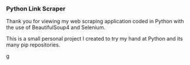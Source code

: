 <h3>Python Link Scraper</h3>
<p>Thank you for viewing my web scraping application coded in Python with the use of BeautifulSoup4 and Selenium.</p>
<p>This is a small personal project I created to try my hand at Python and its many pip repositories.</p>g